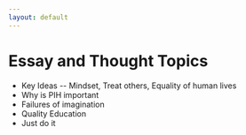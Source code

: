```yaml
---
layout: default
---
```


# Essay and Thought Topics

- Key Ideas -- Mindset, Treat others, Equality of human lives
- Why is PIH important
- Failures of imagination
- Quality Education
- Just do it
